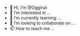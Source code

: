 - 👋 Hi, I’m @Ogginai
- 👀 I’m interested in ...
- 🌱 I’m currently learning ...
- 💞️ I’m looking to collaborate on ...
- 📫 How to reach me ...

<!---
Ogginai/Ogginai is a ✨ special ✨ repository because its `README.md` (this file) appears on your GitHub profile.
You can click the Preview link to take a look at your changes.
--->
